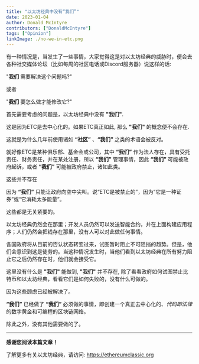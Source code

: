 ```yaml
---
title: "以太坊经典中没有“我们”"
date: 2023-01-04
author: Donald McIntyre
contributors: ["DonaldMcIntyre"]
tags: ["Opinion"]
linkImage: ./no-we-in-etc.png
---
```


有一种情况是，当发生了一些事情，大家觉得这是对以太坊经典的威胁时，便会去各种社交媒体论坛（比如每周的社区电话或Discord服务器）说这样的话:

"**我们** 需要解决这个问题吗?" 

或者

"**我们** 要怎么做才能修改它?"

首先需要考虑的问题是，以太坊经典中没有 **"我们"**. 

这是因为ETC是去中心化的。如果ETC真正如此, 那么 **"我们"** 的概念便不会存在. 

这就是为什么几年前使用诸如 **“社区”** 、**“我们”** 之类的术语会被反对。

就好像ETC是某种俱乐部、基金会或公司，其中 **“我们”** 作为法人存在，具有受托责任、财务责任，并在某处注册，所以 **“我们”** 管理事情，因此 **“我们”** 可能被政府起诉，或者 **“我们”** 可能被政府禁止，诸如此类。

这些并不存在

因为 **“我们”** 只能让政府向空中尖叫。说“ETC是被禁止的”，因为“它是一种证券”或“它消耗太多能量”。

这些都是无关紧要的。

以太坊经典仍然会在那里；开发人员仍然可以发送智能合约，并在上面构建应用程序；人们仍然会把钱存在那里，没有人可以对此做任何事情。

各国政府将从目前的否认状态转变过来，试图暂时阻止不可阻挡的趋势。但是，他们会意识到这是徒劳的。当这种情况发生时，当他们看到以太坊经典在所有努力阻止它之后仍然存在时，他们就会接受它。

这里没有什么是 **"我们"** 能做到, **"我们"** 并不存在, 除了看看政府如何试图禁止比特币和以太坊经典，看看它们是如何失败的，没有什么可做的。

因为这些顾虑已经被解决了。

**“我们”** 已经做了 **“我们”** 必须做的事情，即创建一个真正去中心化的、*代码即法律* 的数字黄金和可编程的区块链网络。

除此之外，没有其他需要做的了。

---

**感谢您阅读本篇文章！**

了解更多有关以太坊经典，请访问: https://ethereumclassic.org
